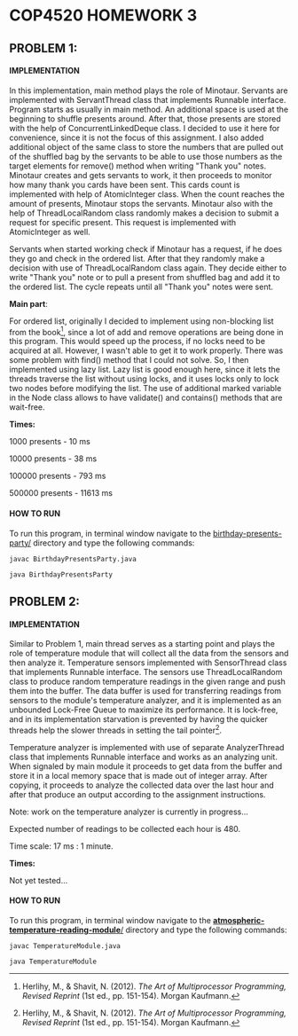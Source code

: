 # COP4520 HOMEWORK 3

## PROBLEM 1:

#### IMPLEMENTATION

In this implementation, main method plays the role of Minotaur. Servants are implemented with ServantThread class that implements Runnable interface. Program starts as usually in main method. An additional space is used at the beginning to shuffle presents around. After that, those presents are stored with the help of ConcurrentLinkedDeque class. I decided to use it here for convenience, since it is not the focus of this assignment. I also added additional object of the same class to store the numbers that are pulled out of the shuffled bag by the servants to be able to use those numbers as the target elements for remove() method when writing "Thank you" notes. Minotaur creates and gets servants to work, it then proceeds to monitor how many thank you cards have been sent. This cards count is implemented with help of AtomicInteger class. When the count reaches the amount of presents, Minotaur stops the servants. Minotaur also with the help of ThreadLocalRandom class randomly makes a decision to submit a request for specific present. This request is implemented with AtomicInteger as well. 

Servants when started working check if Minotaur has a request, if he does they go and check in the ordered list. After that they randomly make a decision with use of ThreadLocalRandom class again. They decide either to write "Thank you" note or to pull a present from shuffled bag and add it to the ordered list. The cycle repeats until all "Thank you" notes were sent.

**Main part**:

For ordered list, originally I decided to implement using non-blocking list from the book[^1], since a lot of add and remove operations are being done in this program. This would speed up the process, if no locks need to be acquired at all. However, I wasn't able to get it to work properly. There was some problem with find() method that I could not solve. So, I then implemented using lazy list. Lazy list is good enough here, since it lets the threads traverse the list without using locks, and it uses locks only to lock two nodes before modifying the list. The use of additional marked variable in the Node class allows to have validate() and contains() methods that are wait-free.

**Times:**

1000 presents - 10 ms

10000 presents - 38 ms

100000 presents - 793 ms

500000 presents - 11613 ms

#### HOW TO RUN

To run this program, in terminal window navigate to the [birthday-presents-party/](https://github.com/mshpota/cop4520-hw3/tree/main/birthday-presents-party) directory and type the following commands:

```
javac BirthdayPresentsParty.java

java BirthdayPresentsParty
```

## PROBLEM 2:

#### IMPLEMENTATION

Similar to Problem 1, main thread serves as a starting point and plays the role of temperature module that will collect all the data from the sensors and then analyze it. Temperature sensors implemented with SensorThread class that implements Runnable interface. The  sensors use ThreadLocalRandom class to produce  random temperature readings in the given range and push them into the buffer. The data buffer is used for transferring readings from sensors to the module's temperature analyzer, and  it is implemented as an unbounded Lock-Free Queue to maximize its performance. It is lock-free, and in its implementation starvation is prevented by having the quicker threads help the slower threads in setting the tail pointer[^1].

Temperature analyzer is implemented with use of separate AnalyzerThread class that implements Runnable interface and works as an analyzing unit. When signaled by main module it proceeds to get data from the buffer and store it in a local memory space that is made out of integer array. After copying, it proceeds to analyze the collected data  over  the last hour and after that produce an output according to the assignment instructions. 

Note: work on the temperature analyzer is currently in progress...

Expected number of readings to be collected each hour is 480.

Time scale: 17 ms : 1 minute.

**Times:**

Not yet tested...

#### HOW TO RUN

To run this program, in terminal window navigate to the [**atmospheric-temperature-reading-module**/](https://github.com/mshpota/cop4520-hw3/tree/main/atmospheric-temperature-reading-module) directory and type the following commands:

```
javac TemperatureModule.java 

java TemperatureModule
```

[^1]: Herlihy, M., & Shavit, N. (2012). *The Art of Multiprocessor Programming,
 Revised Reprint* (1st ed., pp. 151-154). Morgan Kaufmann.